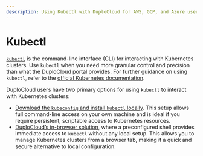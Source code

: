 ```yaml
---
description: Using Kubectl with DuploCloud for AWS, GCP, and Azure users
---
```


# Kubectl

[`kubectl`](https://kubernetes.io/docs/reference/kubectl/) is the command-line interface (CLI) for interacting with Kubernetes clusters. Use `kubectl` when you need more granular control and precision than what the DuploCloud portal provides. For further guidance on using `kubectl`, refer to the [official Kubernetes documentation](https://kubernetes.io/docs/reference/kubectl/).

DuploCloud users have two primary options for using `kubectl` to interact with Kubernetes clusters:&#x20;

* [Download the `kubeconfig` and install `kubectl` locally](kubectl-setup.md). This setup allows full command-line access on your own machine and is ideal if you require persistent, scriptable access to Kubernetes resources.
* [DuploCloud’s in-browser solution](kubectl-shell/), where a preconfigured shell provides immediate access to `kubectl` without any local setup. This allows you to manage Kubernetes clusters from a browser tab, making it a quick and secure alternative to local configuration.

